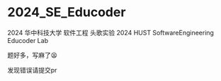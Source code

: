 # 2024_SE_Educoder
2024 华中科技大学 软件工程 头歌实验 2024 HUST SoftwareEngineering Educoder Lab

题好多，写麻了😫

发现错误请提交pr
